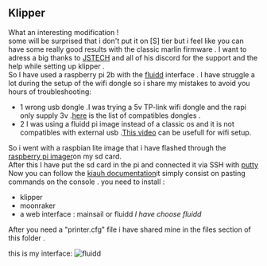 Klipper
---
What an interesting modification !  
some will be surprised that i don't put it on [S] tier but i feel like you can have some really good results with the classic marlin firmware .
I want to adress a big thanks to [JSTECH](https://www.youtube.com/@Jstech3d) and all of his discord for the support and the help while setting up klipper .  
So I have used a raspberry pi 2b with the [fluidd](https://docs.fluidd.xyz/) interface .
I have struggle a lot during the setup of the wifi dongle so i share my mistakes to avoid you hours of troubleshooting:
- 1 wrong usb dongle .I was trying a 5v TP-link wifi dongle and the rapi only supply 3v .[here](https://elinux.org/RPi_USB_Wi-Fi_Adapters) is the list of compatibles dongles .
- 2 I was using a fluidd pi image instead of a classic os and it is not compatibles with external usb .[This video](https://www.youtube.com/watch?v=oM2kAnITNyE&t=190s) can be usefull for wifi setup.

So i went with a raspbian lite image that i have flashed through the [raspberry pi imager](https://www.raspberrypi.com/software/)on my sd card.  
After this I have put the sd card in the pi and connected it via SSH with [putty](https://www.putty.org/)
Now you can follow the [kiauh documentation](https://github.com/th33xitus/kiauh)it simply consist on pasting commands on the console .
you need to install :
- klipper 
- moonraker
- a web interface : mainsail or fluidd *I have choose fluidd*  

After you need a "printer.cfg" file i have shared mine in the files section of this folder .  

this is my interface:
![fluidd](https://github.com/polotinkering/optimal-ender3/assets/133749952/80b7a566-8e9d-45e8-bd53-932f20e9f6e0)
